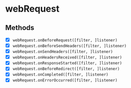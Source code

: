 # webRequest

## Methods

- [x] `webRequest.onBeforeRequest([filter, ]listener)`
- [x] `webRequest.onBeforeSendHeaders([filter, ]listener)`
- [x] `webRequest.onSendHeaders([filter, ]listener)`
- [x] `webRequest.onHeadersReceived([filter, ]listener)`
- [x] `webRequest.onResponseStarted([filter, ]listener)`
- [x] `webRequest.onBeforeRedirect([filter, ]listener)`
- [x] `webRequest.onCompleted([filter, ]listener)`
- [x] `webRequest.onErrorOccurred([filter, ]listener)`